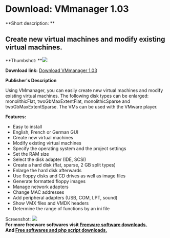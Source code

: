 # Download: VMmanager 1.03

**Short description: **

## Create new virtual machines and modify existing virtual machines.

  
**Thumbshot: **![](http://www.freewarefiles.com/screenshot/vmmanager101_md.gif)   
  
**Download link:** [Download VMmanager 1.03](http://freesoftwares.boysofts.com/VMmanager_program_27457.html)  
  

**Publisher's Description**  
  

Using VMmanager, you can easily create new virtual machines and modify
existing virtual machines. The following disk types can be enlarged:
monolithicFlat, twoGbMaxExtentFlat, monolithicSparse and twoGbMaxExtentSparse.
The VMs can be used with the VMware player.

**Features:**

  * Easy to install 
  * English, French or German GUI 
  * Create new virtual machines 
  * Modify existing virtual machines 
  * Specify the operating system and the project settings 
  * Set the RAM size 
  * Select the disk adapter (IDE, SCSI) 
  * Create a hard disk (flat, sparse, 2 GB split types) 
  * Enlarge the hard disk afterwards 
  * Use floppy disks and CD drives as well as image files 
  * Generate formatted floppy images 
  * Manage network adapters 
  * Change MAC addresses 
  * Add peripheral adapters (USB, COM, LPT, sound) 
  * Show VMX files and VMDK headers 
  * Determine the range of functions by an ini file 

  
  
Screenshot: ![](http://www.freewarefiles.com/screenshot/vmmanager101.gif)  
**For more freeware softwares visit [Freeware software downloads.](http://freesoftwares.boysofts.com/)**   
**And [Free softwares and php script downloads.](http://www.boysofts.com/)**

